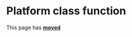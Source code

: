 # Platform class function #

This page has [**moved**](https://lib-docs.delphidabbler.com/SysInfo/5/API/TPJOSInfo-Platform)